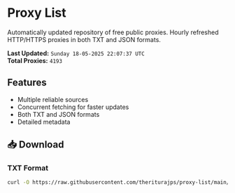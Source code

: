 # Proxy List

Automatically updated repository of free public proxies. Hourly refreshed HTTP/HTTPS proxies in both TXT and JSON formats.

**Last Updated:** `Sunday 18-05-2025 22:07:37 UTC`  
**Total Proxies:** `4193`

## Features
- Multiple reliable sources
- Concurrent fetching for faster updates
- Both TXT and JSON formats
- Detailed metadata

## 📥 Download

### TXT Format
```bash
curl -O https://raw.githubusercontent.com/theriturajps/proxy-list/main/proxies.txt